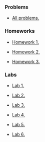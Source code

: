 ### Problems

+ <a href = "https://github.com/fadyat/ITMO-PROBLEMS/blob/master/Electronic-counter-machine/I%20semester/Problems/info.pdf"> All problems. </a>

### Homeworks

+ <a href = "https://github.com/fadyat/ITMO-PROBLEMS/blob/master/Electronic-counter-machine/I%20semester/Homeworks/HW1"> Homework 1. </a>

+ <a href = "https://github.com/fadyat/ITMO-PROBLEMS/blob/master/Electronic-counter-machine/I%20semester/Homeworks/HW2"> Homework 2. </a>

+ <a href = "https://github.com/fadyat/ITMO-PROBLEMS/blob/master/Electronic-counter-machine/I%20semester/Homeworks/HW3"> Homework 3. </a>

### Labs
+ <a href = "https://github.com/fadyat/ITMO-PROBLEMS/blob/master/Electronic-counter-machine/I%20semester/Labs/LW1"> Lab 1. </a>

+ <a href = "https://github.com/fadyat/ITMO-PROBLEMS/blob/master/Electronic-counter-machine/I%20semester/Labs/LW2"> Lab 2. </a>

+ <a href = "https://github.com/fadyat/ITMO-PROBLEMS/blob/master/Electronic-counter-machine/I%20semester/Labs/LW3"> Lab 3. </a>

+ <a href = "https://github.com/fadyat/ITMO-PROBLEMS/blob/master/Electronic-counter-machine/I%20semester/Labs/LW4"> Lab 4. </a>

+ <a href = "https://github.com/fadyat/ITMO-PROBLEMS/blob/master/Electronic-counter-machine/I%20semester/Labs/LW5"> Lab 5. </a>

+ <a href = "https://github.com/fadyat/ITMO-PROBLEMS/blob/master/Electronic-counter-machine/I%20semester/Labs/LW6"> Lab 6. </a>
